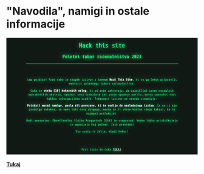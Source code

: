 # "Navodila", namigi in ostale informacije

![mainpage](/guides/images/start.png)

[**Tukaj**](/guides/chall0.md)
